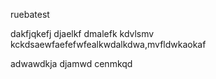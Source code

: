 ruebatest

dakfjqkefj
djaelkf
dmalefk
kdvlsmv
kckdsaewfaefefwfealkwdalkdwa,mvfldwkaokaf



adwawdkja
djamwd
cenmkqd